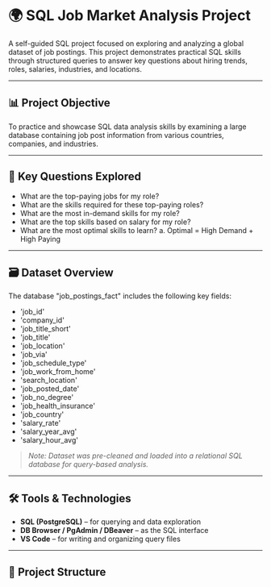 # 🌍 SQL Job Market Analysis Project

A self-guided SQL project focused on exploring and analyzing a global dataset of job postings. This project demonstrates practical SQL skills through structured queries to answer key questions about hiring trends, roles, salaries, industries, and locations.

---

## 📊 Project Objective

To practice and showcase SQL data analysis skills by examining a large database containing job post information from various countries, companies, and industries.

---

## 🧠 Key Questions Explored

- What are the top-paying jobs for my role?
- What are the skills required for these top-paying roles?
- What are the most in-demand skills for my role?
- What are the top skills based on salary for my role?
- What are the most optimal skills to learn?
    a. Optimal = High Demand + High Paying

---

## 🗃️ Dataset Overview

The database "job_postings_fact" includes the following key fields:
- 'job_id'
- 'company_id'
- 'job_title_short'
- 'job_title'
- 'job_location'
- 'job_via'
- 'job_schedule_type'
- 'job_work_from_home'
- 'search_location'
- 'job_posted_date'
- 'job_no_degree'
- 'job_health_insurance'
- 'job_country'
- 'salary_rate'
- 'salary_year_avg'
- 'salary_hour_avg'

> *Note: Dataset was pre-cleaned and loaded into a relational SQL database for query-based analysis.*

---

## 🛠️ Tools & Technologies

- **SQL (PostgreSQL)** – for querying and data exploration
- **DB Browser / PgAdmin / DBeaver** – as the SQL interface
- **VS Code** – for writing and organizing query files

---

## 📂 Project Structure

